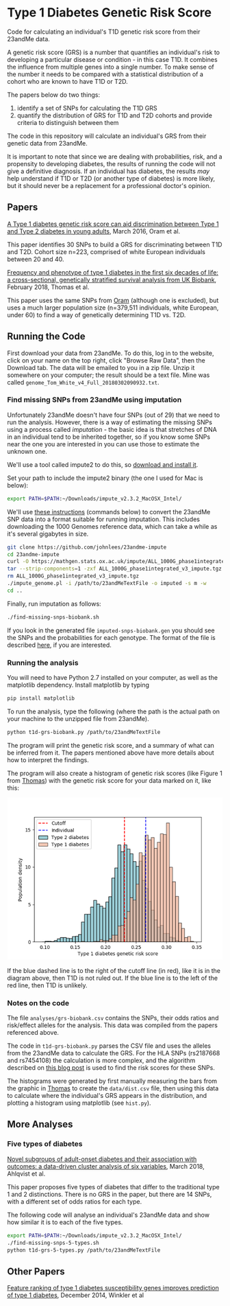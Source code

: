 # Type 1 Diabetes Genetic Risk Score

Code for calculating an individual's T1D genetic risk score from their 23andMe data.

A genetic risk score (GRS) is a number that quantifies an individual's risk to developing a
particular disease or condition - in this case T1D. It combines the influence from multiple
genes into a single number. To make sense of the number it needs to be compared with a
statistical distribution of a cohort who are known to have T1D or T2D.

The papers below do two things:
1. identify a set of SNPs for calculating the T1D GRS
2. quantify the distribution of GRS for T1D and T2D cohorts and provide criteria to distinguish between them

The code in this repository will calculate an individual's GRS from their genetic data from 23andMe.

It is important to note that since we are dealing with probabilities, risk, and a propensity
to developing diabetes, the results of running the code will not give a definitive diagnosis.
If an individual has diabetes, the results _may_ help understand if T1D or T2D (or another type of diabetes)
is more likely, but it should never be a replacement for a professional doctor's opinion.

## Papers

[A Type 1 diabetes genetic risk score can aid discrimination between Type 1 and Type 2 diabetes in young adults][Oram], March 2016, Oram et al.

This paper identifies 30 SNPs to build a GRS for discriminating between T1D and T2D. Cohort size n=223,
comprised of white European individuals between 20 and 40.

[Frequency and phenotype of type 1 diabetes in the first six decades of life: a cross-sectional, genetically stratified survival analysis from UK Biobank][Thomas], February 2018, Thomas et al.

This paper uses the same SNPs from [Oram] (although one is excluded), but uses a much larger population size (n=379,511 individuals, white European,
under 60) to find a way of genetically determining T1D vs. T2D.

## Running the Code

First download your data from 23andMe. To do this, log in to the website, click on your name on the top right, click
"Browse Raw Data", then the Download tab. The data will be emailed to you in a zip file. Unzip it somewhere on
your computer; the result should be a text file. Mine was called `genome_Tom_White_v4_Full_20180302090932.txt`.

### Find missing SNPs from 23andMe using imputation

Unfortunately 23andMe doesn't have four SNPs (out of 29) that we need to run the analysis. However, there is a way of estimating
the missing SNPs using a process called *imputation* - the basic idea is that stretches of DNA in an individual tend
to be inherited together, so if you know some SNPs near the one you are interested in you can use those to estimate
the unknown one.

We'll use a tool called impute2 to do this, so [download and install it][impute2].

Set your path to include the impute2 binary (the one I used for Mac is below):

```bash
export PATH=$PATH:~/Downloads/impute_v2.3.2_MacOSX_Intel/
```

We'll use [these instructions][impute-23andme] (commands below) to convert the 23andMe SNP data into a format suitable for running
imputation. This includes downloading the 1000 Genomes reference data, which can take a while as it's several gigabytes
in size.

```bash
git clone https://github.com/johnlees/23andme-impute
cd 23andme-impute
curl -O https://mathgen.stats.ox.ac.uk/impute/ALL_1000G_phase1integrated_v3_impute.tgz
tar --strip-components=1 -zxf ALL_1000G_phase1integrated_v3_impute.tgz
rm ALL_1000G_phase1integrated_v3_impute.tgz
./impute_genome.pl -i /path/to/23andMeTextFile -o imputed -s m -w
cd ..
```

Finally, run imputation as follows:

```bash
./find-missing-snps-biobank.sh
```

If you look in the generated file `imputed-snps-biobank.gen` you should see the SNPs and the probabilities for each genotype.
The format of the file is described [here][impute_file_format], if you are interested.

### Running the analysis

You will need to have Python 2.7 installed on your computer, as well as the matplotlib dependency.
Install matplotlib by typing

```bash
pip install matplotlib
```

To run the analysis, type the following (where the path is the actual path on your machine to the unzipped file from 23andMe).

```bash
python t1d-grs-biobank.py /path/to/23andMeTextFile
```

The program will print the genetic risk score, and a summary of what can be inferred from it. The papers mentioned above
have more details about how to interpret the findings.

The program will also create a histogram of genetic risk scores (like Figure 1 from [Thomas]) with the genetic
risk score for your data marked on it, like this:

![Distribution of genetic risk scores](t1d-grs-example.png "Distribution of genetic risk scores")

If the blue dashed line is to the right of the cutoff line (in red), like it is in the diagram above, then T1D is not
ruled out. If the blue line is to the left of the red line, then T1D is unlikely.

### Notes on the code

The file `analyses/grs-biobank.csv` contains the SNPs, their odds ratios and risk/effect alleles for the
analysis. This data was compiled from the papers referenced above.

The code in `t1d-grs-biobank.py` parses the CSV file and uses the alleles from the 23andMe data to calculate the GRS.
For the HLA SNPs (rs2187668 and rs7454108) the calculation is more complex, and the algorithm described on
[this blog post][diabetes_and_me] is used to find the risk scores for these SNPs.

The histograms were generated by first manually measuring the bars from the graphic in [Thomas] to create the
`data/dist.csv` file, then using this data to calculate where the individual's GRS appears in the distribution, and
plotting a histogram using matplotlib (see `hist.py`).

## More Analyses

### Five types of diabetes

[Novel subgroups of adult-onset diabetes and their association
 with outcomes: a data-driven cluster analysis of six variables][Ahlqvist], March 2018, Ahlqvist et al.
 
This paper proposes five types of diabetes that differ to the traditional type 1 and 2 distinctions. There is no
GRS in the paper, but there are 14 SNPs, with a different set of odds ratios for each type.

The following code will analyse an individual's 23andMe data and show how similar it is to each of the five types.

```bash
export PATH=$PATH:~/Downloads/impute_v2.3.2_MacOSX_Intel/
./find-missing-snps-5-types.sh
python t1d-grs-5-types.py /path/to/23andMeTextFile
```

## Other Papers

[Feature ranking of type 1 diabetes susceptibility genes improves prediction of type 1 diabetes][Winkler], December 2014, Winkler et al

[Ahlqvist]: https://www.thelancet.com/journals/landia/article/PIIS2213-8587(18)30051-2/fulltext
[Oram]: https://www.ncbi.nlm.nih.gov/pmc/articles/PMC5642867/
[Thomas]: https://www.thelancet.com/journals/landia/article/PIIS2213-8587%2817%2930362-5/fulltext?elsca1=tlxpr#sec1
[Winkler]: https://link.springer.com/article/10.1007%2Fs00125-014-3362-1
[impute2]: http://mathgen.stats.ox.ac.uk/impute/impute_v2.html
[impute-23andme]: https://leesjohn.wordpress.com/2014/03/18/impute-your-whole-genome-from-23andme-data/
[impute_file_format]: http://www.stats.ox.ac.uk/~marchini/software/gwas/file_format.html
[diabetes_and_me]:https://digitalsauna.wordpress.com/2017/12/02/diabetes-and-me/